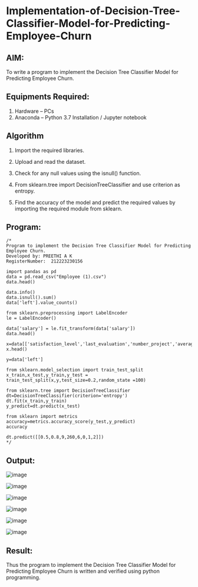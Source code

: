 # Implementation-of-Decision-Tree-Classifier-Model-for-Predicting-Employee-Churn

## AIM:
To write a program to implement the Decision Tree Classifier Model for Predicting Employee Churn.

## Equipments Required:
1. Hardware – PCs
2. Anaconda – Python 3.7 Installation / Jupyter notebook

## Algorithm
1. Import the required libraries.

2. Upload and read the dataset.

3. Check for any null values using the isnull() function.

4. From sklearn.tree import DecisionTreeClassifier and use criterion as entropy.

5. Find the accuracy of the model and predict the required values by importing the required module from sklearn.

## Program:
```
/*
Program to implement the Decision Tree Classifier Model for Predicting Employee Churn.
Developed by: PREETHI A K
RegisterNumber:  212223230156

import pandas as pd
data = pd.read_csv("Employee (1).csv")
data.head()

data.info()
data.isnull().sum()
data['left'].value_counts()

from sklearn.preprocessing import LabelEncoder
le = LabelEncoder()

data['salary'] = le.fit_transform(data['salary'])
data.head()

x=data[['satisfaction_level','last_evaluation','number_project','average_montly_hours','time_spend_company','Work_accident','promotion_last_5years','salary']]
x.head()

y=data['left']

from sklearn.model_selection import train_test_split
x_train,x_test,y_train,y_test = train_test_split(x,y,test_size=0.2,random_state =100)

from sklearn.tree import DecisionTreeClassifier
dt=DecisionTreeClassifier(criterion='entropy')
dt.fit(x_train,y_train)
y_predict=dt.predict(x_test)

from sklearn import metrics
accuracy=metrics.accuracy_score(y_test,y_predict)
accuracy

dt.predict([[0.5,0.8,9,260,6,0,1,2]])
*/
```

## Output:
![image](https://github.com/user-attachments/assets/b17a69d7-d7ce-4d0c-b6c2-e9452d7bc2dc)

![image](https://github.com/user-attachments/assets/51fcf352-aa40-41c3-b89b-295521dcd5fb)

![image](https://github.com/user-attachments/assets/467c954e-132f-4d5a-b835-d57f98bcf475)

![image](https://github.com/user-attachments/assets/e71c7d5f-fc26-4a45-8fc5-3408582748ca)

![image](https://github.com/user-attachments/assets/32a8a33e-5f5b-482e-913a-2c59c6f5ca71)

![image](https://github.com/user-attachments/assets/3fef50fe-1f72-42fb-a019-4641a835b579)


## Result:
Thus the program to implement the  Decision Tree Classifier Model for Predicting Employee Churn is written and verified using python programming.
